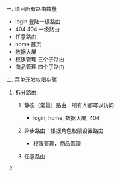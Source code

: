 一. 项目所有路由数量

- login 登陆一级路由
- 404 404 一级路由
- 任意路由
- home 首页
- 数据大屏
- 权限管理 三个子路由
- 商品管理 四个子路由

二. 菜单开发权限步骤

1. 拆分路由:

   1. 静态（常量）路由：所有人都可以访问

      - login, home, 数据大屏, 404

   2. 异步路由：根据角色权限设置路由

      - 权限管理，商品管理

   3. 任意路由

2.
